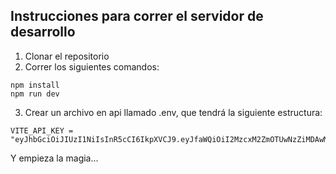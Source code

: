 
## Instrucciones para correr el servidor de desarrollo

1. Clonar el repositorio
2. Correr los siguientes comandos:

```
npm install
npm run dev

```

3. Crear un archivo en api llamado .env, que tendrá la siguiente estructura: 
```
VITE_API_KEY = "eyJhbGciOiJIUzI1NiIsInR5cCI6IkpXVCJ9.eyJfaWQiOiI2MzcxM2ZmOTUwNzZiMDAwMjEwZmY0ZTkiLCJpYXQiOjE2NjgzNjYzMjl9.xb8O2jflEBL2KmrMro7gOcO271bXMIrF2kqQmePmfSA"

```


Y empieza la magia...
